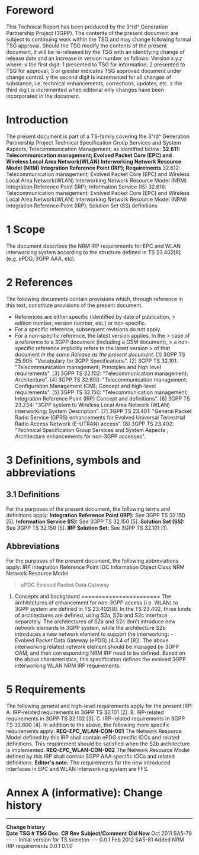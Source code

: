 # Foreword
This Technical Report has been produced by the 3^rd^ Generation Partnership
Project (3GPP).
The contents of the present document are subject to continuing work within the
TSG and may change following formal TSG approval. Should the TSG modify the
contents of the present document, it will be re-released by the TSG with an
identifying change of release date and an increase in version number as
follows:
Version x.y.z
where:
x the first digit:
1 presented to TSG for information;
2 presented to TSG for approval;
3 or greater indicates TSG approved document under change control.
y the second digit is incremented for all changes of substance, i.e. technical
enhancements, corrections, updates, etc.
z the third digit is incremented when editorial only changes have been
incorporated in the document.
# Introduction
The present document is part of a TS-family covering the 3^rd^ Generation
Partnership Project Technical Specification Group Services and System Aspects,
Telecommunication Management; as identified below:
**32.611: Telecommunication management; Evolved Packet Core (EPC) and Wireless
Local Area Network(WLAN) Interworking Network Resource Model (NRM) Integration
Reference Point (IRP); Requirements**
32.612: Telecommunication management; Evolved Packet Core (EPC) and Wireless
Local Area Network(WLAN) Interworking Network Resource Model (NRM) Integration
Reference Point (IRP); Information Service (IS)
32.616: Telecommunication management; Evolved Packet Core (EPC) and Wireless
Local Area Network(WLAN) Interworking Network Resource Model (NRM) Integration
Reference Point (IRP); Solution Set (SS) definitions
# 1 Scope
The document describes the NRM IRP requirements for EPC and WLAN interworking
system according to the structure defined in TS 23.402[8] (e.g. ePDG, 3GPP
AAA, etc).
# 2 References
The following documents contain provisions which, through reference in this
text, constitute provisions of the present document.
  * References are either specific (identified by date of publication, > edition number, version number, etc.) or non‑specific.
  * For a specific reference, subsequent revisions do not apply.
  * For a non-specific reference, the latest version applies. In the > case of a reference to a 3GPP document (including a GSM document), > a non-specific reference implicitly refers to the latest version > of that document _in the same Release as the present document_.
[1] 3GPP TS 25.905: \"Vocabulary for 3GPP Specifications\".
[2] 3GPP TS 32.101: \"Telecommunication management; Principles and high level
requirements\".
[3] 3GPP TS 32.102: \"Telecommunication management; Architecture\".
[4] 3GPP TS 32.600: \"Telecommunication management; Configuration Management
(CM); Concept and high-level requirements\".
[5] 3GPP TS 32.150: \"Telecommunication management; Integration Reference
Point (IRP) Concept and definitions\".
[6] 3GPP TS 23.234: \"3GPP system to Wireless Local Area Network (WLAN)
interworking; System Description\".
[7] 3GPP TS 23.401: "General Packet Radio Service (GPRS) enhancements for
Evolved Universal Terrestrial Radio Access Network (E-UTRAN) access".
[8] 3GPP TS 23.402: \"Technical Specification Group Services and System
Aspects ; Architecture enhancements for non-3GPP accesses\".
# 3 Definitions, symbols and abbreviations
## 3.1 Definitions
For the purposes of the present document, the following terms and definitions
apply:
**Integration Reference Point (IRP):** See 3GPP TS 32.150 [5].
**Information Service (IS):** See 3GPP TS 32.150 [5].
**Solution Set (SS):** See 3GPP TS 32.150 [5].
**IRP Solution Set:** See 3GPP TS 32.101 [1].
## Abbreviations
For the purposes of the present document, the following abbreviations apply:
IRP Integration Reference Point
IOC Information Object Class
NRM Network Resource Model
> ePDG Evolved Packet Data Gateway
  1. Concepts and background =======================
The architectures of enhancement for non-3GPP access (i.e. WLAN) to 3GPP
system are defined in TS 23.402[8]. In the TS 23.402, three kinds of
architectures are defined, using S2a, S2b and S2c interface separately. The
architectures of S2a and S2c don't introduce new network elements in 3GPP
system, while the architecture S2b introduces a new network element to support
the interworking:
\- Evolved Packet Data Gateway (ePDG) (4.3.4 of [8]).
The above interworking related network element should be managed by 3GPP OAM,
and their corresponding NRM IRP need to be defined.
Based on the above characteristics, this specification defines the evolved
3GPP interworking WLAN NRM IRP requirements.
# 5 Requirements
The following general and high-level requirements apply for the present IRP:
A. IRP-related requirements in 3GPP TS 32.101 [2].
B. IRP-related requirements in 3GPP TS 32.102 [3].
C. IRP-related requirements in 3GPP TS 32.600 [4].
In addition to the above, the following more specific requirements apply:
**REQ-EPC_WLAN-CON-001** The Network Resource Model defined by this IRP shall
contain ePDG specific IOCs and related definitions. This requirement should be
satisfied when the S2b architecture is implemented.
**REQ-EPC_WLAN-CON-002** The Network Resource Model defined by this IRP shall
contain 3GPP AAA specific IOCs and related definitions.
**Editor's note:** The requirements for the new introduced interfaces in EPC
and WLAN Interworking system are FFS.
# Annex A (informative): Change history
* * *
**Change history**  
**Date** **TSG #** **TSG Doc.** **CR** **Rev** **Subject/Comment** **Old**
**New** Oct 2011 SA5-79 -- -- Initial version for TS skeleton --- 0.0.1 Feb
2012 SA5-81 Added NRM IRP requirements 0.0.1 0.1.0